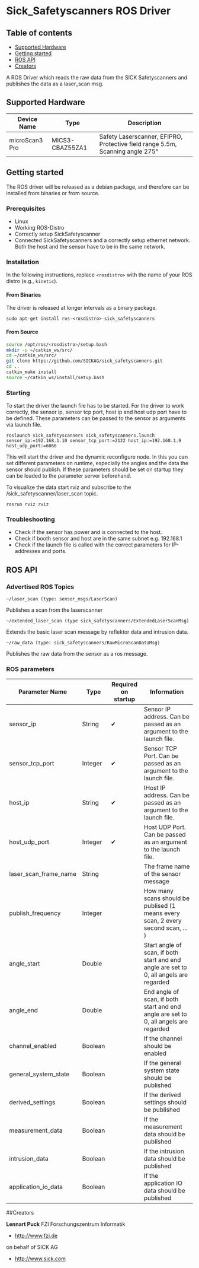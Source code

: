 # Sick_Safetyscanners ROS Driver

## Table of contents

- [Supported Hardware](#supported-hardware)
- [Getting started](#getting-started)
- [ROS API](#ros-api)
- [Creators](#creators)

A ROS Driver which reads the raw data from the SICK Safetyscanners and publishes the data as a laser_scan msg.

## Supported Hardware

| Device Name  | Type | Description |
| ------------- | ------------- | ------------- |
| microScan3 Pro | MICS3-CBAZ55ZA1  | Safety Laserscanner,  EFIPRO, Protective field range 5.5m, Scanning angle 275°  |

## Getting started

The ROS driver will be released as a debian package, and therefore can be installed from binaries or from source.

### Prerequisites

* Linux
* Working ROS-Distro
* Correctly setup SickSafetyscanner
* Connected SickSafetyscanners and a correctly setup ethernet network. Both the host and the sensor have to be in the same network.

### Installation

In the following instructions, replace `<rosdistro>` with the name of your ROS distro (e.g., `kinetic`).

#### From Binaries

The driver is released at longer intervals as a binary package. 

`sudo apt-get install ros-<rosdistro>-sick_safetyscanners`

#### From Source

```bash
source /opt/ros/<rosdistro>/setup.bash
mkdir -p ~/catkin_ws/src/
cd ~/catkin_ws/src/
git clone https://github.com/SICKAG/sick_safetyscanners.git
cd ..
catkin_make install
source ~/catkin_ws/install/setup.bash
```

### Starting

To start the driver the launch file has to be started. For the driver to work correctly, the sensor ip, sensor tcp port, host ip and host udp port have to be defined. These parameters can be passed to the sensor as arguments via launch file.

```
roslaunch sick_safetyscanners sick_safetyscanners.launch sensor_ip:=192.168.1.10 sensor_tcp_port:=2122 host_ip:=192.168.1.9 host_udp_port:=6060
```

This will start the driver and the dynamic reconfigure node. In this you can set different parameters on runtime, especially the angles and the data the sensor should publish. If these parameters should be set on startup they can be loaded to the parameter server beforehand.

To visualize the data start rviz and subscribe to the /sick_safetyscanner/laser_scan topic.

```
rosrun rviz rviz 
```

### Troubleshooting

* Check if the sensor has power and is connected to the host.
* Check if booth sensor and host are in the same subnet e.g. 192.168.1
* Check if the launch file is called with the correct parameters for IP-addresses and ports.

## ROS API



### Advertised ROS Topics


`
~/laser_scan (type: sensor_msgs/LaserScan)
`

Publishes a scan from the laserscanner

`
~/extended_laser_scan (type sick_safetyscanners/ExtendedLaserScanMsg)
`

Extends the basic laser scan message by reflektor data and intrusion data.


`
~/raw_data (type: sick_safetyscanners/RawMicroScanDataMsg)
`

Publishes the raw data from the sensor as a ros message.


### ROS parameters

| Parameter Name        | Type | Required on startup | Information |
| -------------                   |  ------------- | ------------| ------------- |
| sensor_ip                    | String  | ✔ |Sensor IP address. Can be passed as an argument to the launch file. |
| sensor_tcp_port          | Integer | ✔ | Sensor TCP Port.  Can be passed as an argument to the launch file. |
| host_ip                        |   String   | ✔ | IHost IP address.  Can be passed as an argument to the launch file.  |
| host_udp_port             | Integer | ✔ | Host UDP Port.  Can be passed as an argument to the launch file.  |
| laser_scan_frame_name  | String | | The frame name of the sensor message  |
| publish_frequency    | Integer | | How many scans should be publised (1 means every scan, 2 every second scan, ... ) |
| angle_start              | Double | | Start angle of scan, if both start and end angle are set to 0, all angels are regarded  |
| angle_end                | Double | | End angle of scan, if both start and end angle are set to 0, all angels are regarded  |
| channel_enabled     | Boolean | | If the channel should be enabled  |
| general_system_state  | Boolean | | If the general system state should be published  |
| derived_settings      | Boolean | | If the derived settings should be published  |
| measurement_data  | Boolean | | If the measurement data should be published  |
| intrusion_data          | Boolean | | If the intrusion data should be published  |
| application_io_data  | Boolean | | If the application IO data should be published  |

##Creators

**Lennart Puck** 
FZI Forschungszentrum Informatik


- <http://www.fzi.de>

on behalf of SICK AG 

- <http://www.sick.com>




